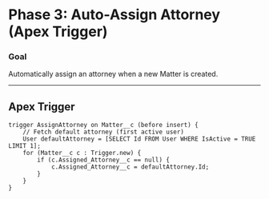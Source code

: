# Phase 3: Auto-Assign Attorney (Apex Trigger)

###  Goal
Automatically assign an attorney when a new Matter is created.

---

##  Apex Trigger

```apex
trigger AssignAttorney on Matter__c (before insert) {
    // Fetch default attorney (first active user)
    User defaultAttorney = [SELECT Id FROM User WHERE IsActive = TRUE LIMIT 1];
    for (Matter__c c : Trigger.new) {
        if (c.Assigned_Attorney__c == null) {
            c.Assigned_Attorney__c = defaultAttorney.Id;
        }
    }
}
